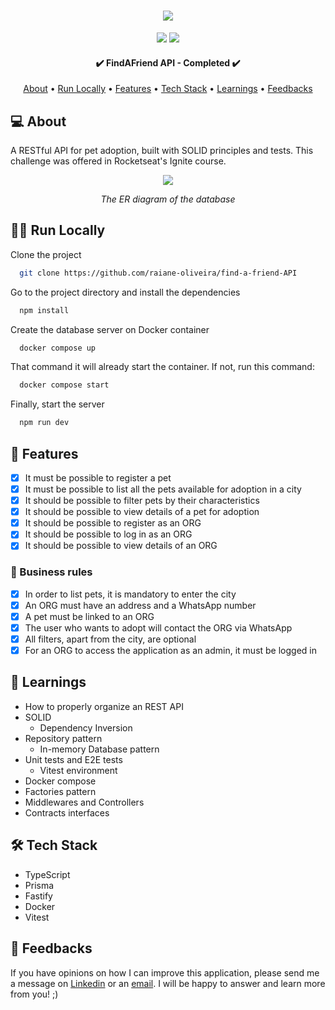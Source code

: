 <h1 align="center">
  <a  href="https://github.com/raiane-oliveira/find-a-friend-API">
     <img src="https://github.com/raiane-oliveira/find-a-friend-API/assets/100815627/d898fd25-a4f2-4109-be95-81a243d5ed22" />
  </a>
</h1>

<!-- BADGES -->
<p align="center">
  <img src="https://badgen.net/npm/v/next/" />
  <img src="https://badgen.net/github/contributors/raiane-oliveira/find-a-friend-API" />
</p>

<h4 align="center"> 
	✔️  FindAFriend API - Completed  ✔️
</h4>

<p align="center">
 <a href="#-about">About</a> •
 <a href="#-run-locally">Run Locally</a> •
 <a href="#-features">Features</a> •
 <a href="#-tech-stack">Tech Stack</a> • 
 <a href="#-learnings">Learnings</a> •
 <a href="#-feedbacks">Feedbacks</a>
</p>

## 💻 About

A RESTful API for pet adoption, built with SOLID principles and tests.
This challenge was offered in Rocketseat's Ignite course.

<div align="center">
  <img src="https://github.com/raiane-oliveira/find-a-friend-API/assets/100815627/6343fbff-818a-463d-8934-440b9d251a37" />

*The ER diagram of the database*
</div>

## 👩‍💻 Run Locally

Clone the project

```bash
  git clone https://github.com/raiane-oliveira/find-a-friend-API
```

Go to the project directory and install the dependencies

```bash
  npm install
```

Create the database server on Docker container

```bash
  docker compose up
```

That command it will already start the container. If not, run this command:

```bash
  docker compose start
```

Finally, start the server

```bash
  npm run dev
```

## 🪸 Features

- [x] It must be possible to register a pet
- [x] It must be possible to list all the pets available for adoption in a city
- [x] It should be possible to filter pets by their characteristics
- [x] It should be possible to view details of a pet for adoption
- [x] It should be possible to register as an ORG
- [x] It should be possible to log in as an ORG
- [x] It should be possible to view details of an ORG

### 📏 Business rules

- [x] In order to list pets, it is mandatory to enter the city
- [x] An ORG must have an address and a WhatsApp number
- [x] A pet must be linked to an ORG
- [x] The user who wants to adopt will contact the ORG via WhatsApp
- [x] All filters, apart from the city, are optional
- [x] For an ORG to access the application as an admin, it must be logged in

## 📒 Learnings

- How to properly organize an REST API
- SOLID
  - Dependency Inversion
- Repository pattern
  - In-memory Database pattern
- Unit tests and E2E tests
  - Vitest environment
- Docker compose
- Factories pattern
- Middlewares and Controllers
- Contracts interfaces

## 🛠 Tech Stack

- TypeScript
- Prisma
- Fastify
- Docker
- Vitest

## 🤝 Feedbacks

If you have opinions on how I can improve this application, please send me a message on <a href="https://www.linkedin.com/in/raiane-oliveira-dev">Linkedin</a> or an <a href="mailto:raiane.oliveira404@gmail.com">email</a>.
I will be happy to answer and learn more from you! ;)



